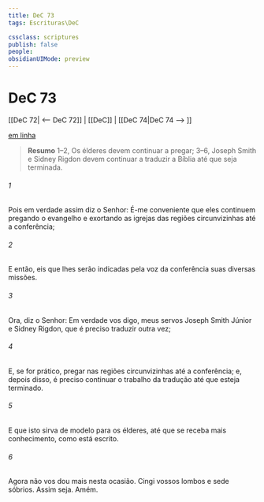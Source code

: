 ```yaml
---
title: DeC 73
tags: Escrituras\DeC

cssclass: scriptures
publish: false
people:
obsidianUIMode: preview
---
```


# DeC 73
[[DeC 72| <-- DeC 72]] | [[DeC]] | [[DeC 74|DeC 74 --> ]]

[em linha](https://churchofjesuschrist.org/study/scriptures/dc-testament/dc/73?lang=por)

> __Resumo__
1–2, Os élderes devem continuar a pregar; 3–6, Joseph Smith e Sidney Rigdon devem continuar a traduzir a Bíblia até que seja terminada.

###### 1 
Pois em verdade assim diz o Senhor: É-me conveniente que eles continuem pregando o evangelho e exortando as igrejas das regiões circunvizinhas até a conferência;

###### 2 
E então, eis que lhes serão indicadas pela voz da conferência suas diversas missões.

###### 3 
Ora, diz o Senhor: Em verdade vos digo, meus servos Joseph Smith Júnior e Sidney Rigdon, que é preciso traduzir outra vez;

###### 4 
E, se for prático, pregar nas regiões circunvizinhas até a conferência; e, depois disso, é preciso continuar o trabalho da tradução até que esteja terminado.

###### 5 
E que isto sirva de modelo para os élderes, até que se receba mais conhecimento, como está escrito.

###### 6 
Agora não vos dou mais nesta ocasião. Cingi vossos lombos e sede sóbrios. Assim seja. Amém.

